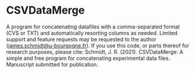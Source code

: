 # CSVDataMerge
A program for concatenating datafiles with a comma-separated format (CVS or TXT) and automatically resorting columns as needed.
Limited support and feature requests may be requested to the author (james.schmidt@u-bourgogne.fr).
If you use this code, or parts thereof for research purposes, please cite:
Schmidt, J. R. (2021). CSVDataMerge: A simple and free program for concatenating experimental data files. Manuscript submitted for publication.
